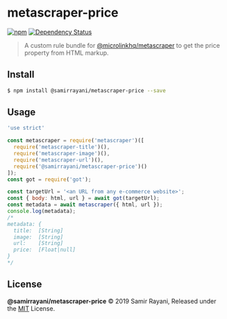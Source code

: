 # metascraper-price

[![npm](https://img.shields.io/npm/v/@samirrayani/metascraper-price.svg?style=flat-square)](https://www.npmjs.com/package/@samirrayani/metascraper-price)
[![Dependency Status](https://david-dm.org/samirrayani/metascraper-price.svg?style=flat-square)](https://david-dm.org/samirrayani/metascraper-price)

> A custom rule bundle for [@microlinkhq/metascraper](https://github.com/microlinkhq/metascraper) to get the price property from HTML markup.

## Install

```bash
$ npm install @samirrayani/metascraper-price --save
```

## Usage

```javascript
'use strict'

const metascraper = require('metascraper')([
  require('metascraper-title')(),
  require('metascraper-image')(),
  require('metascraper-url')(),
  require('@samirrayani/metascraper-price')()
]);
const got = require('got');

const targetUrl = '<an URL from any e-commerce website>';
const { body: html, url } = await got(targetUrl);
const metadata = await metascraper({ html, url });
console.log(metadata);
/*
metadata: {
  title:  [String]
  image:  [String]
  url:    [String]
  price:  [Float|null]
}
*/
```

## License

**@samirrayani/metascraper-price** © 2019 Samir Rayani, Released under the [MIT](https://github.com/samirrayani/metascraper-price/blob/master/LICENSE.md) License.
